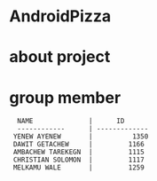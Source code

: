 # AndroidPizza
# about project
# group member

      NAME              |      ID
      ------------      | -------------
     YENEW AYENEW       |          1350
     DAWIT GETACHEW     |         1166
     AMBACHEW TAREKEGN  |         1115
     CHRISTIAN SOLOMON  |         1117
     MELKAMU WALE       |         1259
     
